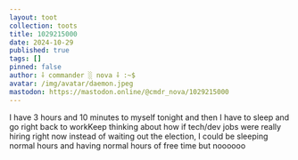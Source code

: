 ```yaml
---
layout: toot
collection: toots
title: 1029215000
date: 2024-10-29
published: true
tags: []
pinned: false
author: ⸸ commander ░ nova ⸸ :~$
avatar: /img/avatar/daemon.jpeg
mastodon: https://mastodon.online/@cmdr_nova/1029215000
---
```


I have 3 hours and 10 minutes to myself tonight and then I have to sleep and go right back to workKeep thinking about how if tech/dev jobs were really hiring right now instead of waiting out the election, I could be sleeping normal hours and having normal hours of free time but noooooo
